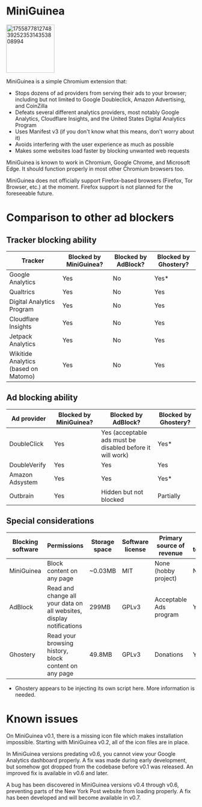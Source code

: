 # MiniGuinea
<img width="128" height="128" alt="17558778127483925235314353808994" src="https://github.com/user-attachments/assets/6cb72e00-cf3a-4d79-a7b6-14bc73c39ded" />

MiniGuinea is a simple Chromium extension that:
- Stops dozens of ad providers from serving their ads to your browser; including but not limited to Google Doubleclick, Amazon Advertising, and CoinZilla
- Defeats several different analytics providers, most notably Google Analytics, Cloudflare Insights, and the United States Digital Analytics Program
- Uses Manifest v3 (if you don't know what this means, don't worry about it)
- Avoids interfering with the user experience as much as possible
- Makes some websites load faster by blocking unwanted web requests

MiniGuinea is known to work in Chromium, Google Chrome, and Microsoft Edge. It should function properly in most other Chromium browsers too.

MiniGuinea does not officially support Firefox-based browsers (Firefox, Tor Browser, etc.) at the moment. Firefox support is not planned for the foreseeable future.
 
# Comparison to other ad blockers
## Tracker blocking ability
| Tracker     | Blocked by MiniGuinea? | Blocked by AdBlock? | Blocked by Ghostery? |
| ----------- | ----------- | ----------- | ----------- |
| Google Analytics      | Yes       | No        | Yes*        |
| Qualtrics   | Yes         | No        | Yes       |
| Digital Analytics Program   | Yes        | No       | Yes        |
| Cloudflare Insights   | Yes        | No       | Yes        |
| Jetpack Analytics   | Yes       | No       | Yes        |
| Wikitide Analytics (based on Matomo)   | Yes    | No       | Yes        |****

## Ad blocking ability
| Ad provider     | Blocked by MiniGuinea? | Blocked by AdBlock? | Blocked by Ghostery? |
| ----------- | ----------- | ----------- | ----------- |
| DoubleClick      | Yes       | Yes (acceptable ads must be disabled before it will work)        | Yes*        |
| DoubleVerify   | Yes         | Yes        | Yes       |
| Amazon Adsystem   | Yes       | Yes       | Yes*        |********
| Outbrain   | Yes       | Hidden but not blocked       | Partially        |

## Special considerations
| Blocking software     | Permissions | Storage space | Software license | Primary source of revenue | Uses telemetry? |
| ----------- | ----------- | ----------- | ----------- | ----------- | ----------- |
| MiniGuinea      | Block content on any page       | ~0.03MB      | MIT        | None (hobby project) | No |
| AdBlock   | Read and change all your data on all websites, display notifications         | 299MB        | GPLv3 | Acceptable Ads program | Yes |  
| Ghostery  | Read your browsing history, block content on any page       | 49.8MB       | GPLv3        | Donations | Yes |********

* Ghostery appears to be injecting its own script here. More information is needed.

# Known issues
On MiniGuinea v0.1, there is a missing icon file which makes installation impossible. Starting with MiniGuinea v0.2, all of the icon files are in place.

In MiniGuinea versions predating v0.6, you cannot view your Google Analytics dashboard properly. A fix was made during early development, but somehow got dropped from the codebase before v0.1 was released. An improved fix is available in v0.6 and later.

A bug has been discovered in MiniGuinea versions v0.4 through v0.6, preventing parts of the New York Post website from loading properly. A fix has been developed and will become available in v0.7.
